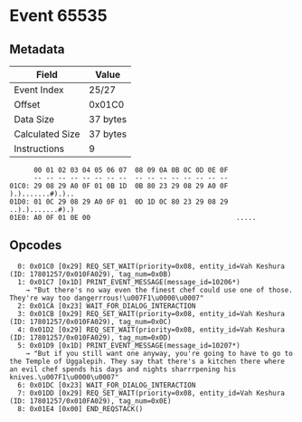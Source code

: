 # Event 65535

## Metadata

| Field           | Value    |
|-----------------|----------|
| Event Index     | 25/27    |
| Offset          | 0x01C0   |
| Data Size       | 37 bytes |
| Calculated Size | 37 bytes |
| Instructions    | 9        |

```
      00 01 02 03 04 05 06 07  08 09 0A 0B 0C 0D 0E 0F
      -- -- -- -- -- -- -- --  -- -- -- -- -- -- -- --
01C0: 29 08 29 A0 0F 01 0B 1D  0B 80 23 29 08 29 A0 0F  ).).......#).)..
01D0: 01 0C 29 08 29 A0 0F 01  0D 1D 0C 80 23 29 08 29  ..).).......#).)
01E0: A0 0F 01 0E 00                                    .....           
```

## Opcodes

```
  0: 0x01C0 [0x29] REQ_SET_WAIT(priority=0x08, entity_id=Vah Keshura (ID: 17801257/0x010FA029), tag_num=0x0B)
  1: 0x01C7 [0x1D] PRINT_EVENT_MESSAGE(message_id=10206*)
    → "But there's no way even the finest chef could use one of those. They're way too dangerrrous!\u007F1\u0000\u0007"
  2: 0x01CA [0x23] WAIT_FOR_DIALOG_INTERACTION
  3: 0x01CB [0x29] REQ_SET_WAIT(priority=0x08, entity_id=Vah Keshura (ID: 17801257/0x010FA029), tag_num=0x0C)
  4: 0x01D2 [0x29] REQ_SET_WAIT(priority=0x08, entity_id=Vah Keshura (ID: 17801257/0x010FA029), tag_num=0x0D)
  5: 0x01D9 [0x1D] PRINT_EVENT_MESSAGE(message_id=10207*)
    → "But if you still want one anyway, you're going to have to go to the Temple of Uggalepih. They say that there's a kitchen there where an evil chef spends his days and nights sharrrpening his knives.\u007F1\u0000\u0007"
  6: 0x01DC [0x23] WAIT_FOR_DIALOG_INTERACTION
  7: 0x01DD [0x29] REQ_SET_WAIT(priority=0x08, entity_id=Vah Keshura (ID: 17801257/0x010FA029), tag_num=0x0E)
  8: 0x01E4 [0x00] END_REQSTACK()
```
